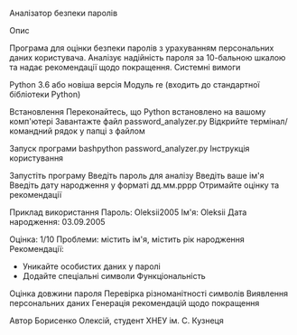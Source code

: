 Аналізатор безпеки паролів

Опис

Програма для оцінки безпеки паролів з урахуванням персональних даних користувача. Аналізує надійність пароля за 10-бальною шкалою та надає рекомендації щодо покращення.
Системні вимоги


Python 3.6 або новіша версія
Модуль re (входить до стандартної бібліотеки Python)


Встановлення
Переконайтесь, що Python встановлено на вашому комп'ютері
Завантажте файл password_analyzer.py
Відкрийте термінал/командний рядок у папці з файлом

Запуск програми
bashpython password_analyzer.py
Інструкція користування

Запустіть програму
Введіть пароль для аналізу
Введіть ваше ім'я
Введіть дату народження у форматі дд.мм.рррр
Отримайте оцінку та рекомендації

Приклад використання
Пароль: Oleksii2005
Ім'я: Oleksii
Дата народження: 03.09.2005

Оцінка: 1/10
Проблеми: містить ім'я, містить рік народження
Рекомендації:
- Уникайте особистих даних у паролі
- Додайте спеціальні символи
Функціональність

Оцінка довжини пароля
Перевірка різноманітності символів
Виявлення персональних даних
Генерація рекомендацій щодо покращення

Автор
Борисенко Олексій, студент ХНЕУ ім. С. Кузнеця
